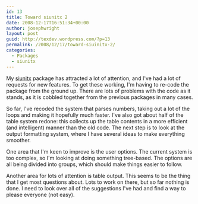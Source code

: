 ```yaml
---
id: 13
title: Toward siunitx 2
date: 2008-12-17T16:51:34+00:00
author: josephwright
layout: post
guid: http://texdev.wordpress.com/?p=13
permalink: /2008/12/17/toward-siuinitx-2/
categories:
  - Packages
  - siunitx
---
```

My <a href="http://tug.ctan.org/cgi-bin/ctanPackageInformation.py?id=siunitx">siunitx</a> package has attracted a lot of attention, and I've had a lot of requests for new features.  To get these working, I'm having to re-code the package from the ground up.  There are lots of problems with the code as it stands, as it is cobbled together from the previous packages in many cases.

So far,  I've recoded the system that parses numbers, taking out a lot of the loops and making it hopefully much faster.  I've also got about half of the table system redone: this collects up the table contents in a more efficient (and intelligent) manner than the old code.  The next step is to look at the output formatting system, where I have several ideas to make everything smoother.

One area that I'm keen to improve is the user options. The current system is too complex, so I'm looking at doing something tree-based. The options are all being divided into groups, which should make things easier to follow.

Another area for lots of attention is table output.  This seems to be the thing that I get most questions about. Lots to work on there, but so far nothing is done.  I need to look over all of the suggestions I've had and find a way to please everyone (not easy).
